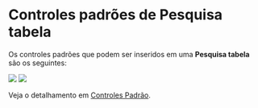 # Controles padrões de Pesquisa tabela

Os controles padrões que podem ser inseridos em uma **Pesquisa tabela** são os seguintes:

![](http://www.gvinci.com.br/manual/8_038.zoom80.png)   ![](http://www.gvinci.com.br/manual/8_046.zoom80.png)

Veja o detalhamento em [Controles Padrão](http://www.gvinci.com.br/manual/controles_padrao.htm).

